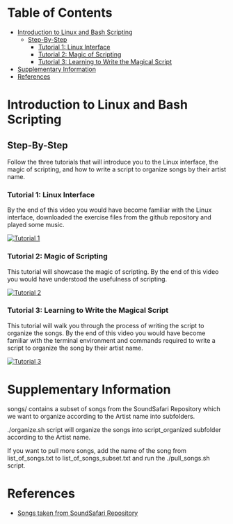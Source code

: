 
# Table of Contents 

<!-- vim-markdown-toc Marked -->

* [Introduction to Linux and Bash Scripting](#introduction-to-linux-and-bash-scripting)
  * [Step-By-Step](#step-by-step)
    * [Tutorial 1: Linux Interface](#tutorial-1:-linux-interface)
    * [Tutorial 2: Magic of Scripting](#tutorial-2:-magic-of-scripting)
    * [Tutorial 3: Learning to Write the Magical Script](#tutorial-3:-learning-to-write-the-magical-script)
* [Supplementary Information](#supplementary-information)
* [References](#references)

<!-- vim-markdown-toc -->

# Introduction to Linux and Bash Scripting

## Step-By-Step

Follow the three tutorials that will introduce you to the Linux interface, the magic of scripting, and how to write a script to organize songs by their artist name.

### Tutorial 1: Linux Interface

By the end of this video you would have become familiar with the Linux interface,
downloaded the exercise files from the github repository and played some music.

[![Tutorial 1](https://i.ytimg.com/vi/iqOVJMQgiqU/hqdefault.jpg)](https://www.youtube.com/watch?v=iqOVJMQgiqU&list=PLRKsj4fqvx5ji93fosJW4nprViBIpYf3z)

### Tutorial 2: Magic of Scripting 

This tutorial will showcase the magic of scripting. By the end of this video you would have 
understood the usefulness of scripting. 

[![Tutorial 2](https://i.ytimg.com/vi/t72NRn8byug/hqdefault.jpg)](https://www.youtube.com/watch?v=t72NRn8byug&list=PLRKsj4fqvx5ji93fosJW4nprViBIpYf3z)

### Tutorial 3: Learning to Write the Magical Script 

This tutorial will walk you through the process of writing the script to organize the songs.
By the end of this video you would have become familiar with the terminal environment and commands required to write a script to organize the song by their artist name. 

[![Tutorial 3](https://i.ytimg.com/vi/jpqxqT7MsWo/hqdefault.jpg)](https://www.youtube.com/watch?v=jpqxqT7MsWo&list=PLRKsj4fqvx5ji93fosJW4nprViBIpYf3z)

# Supplementary Information 

songs/ contains a subset of songs from the SoundSafari Repository which we want to organize according 
to the Artist name into subfolders.

./organize.sh script will organize the songs into script_organized subfolder according to the Artist name.

If you want to pull more songs, add the name of the song from list_of_songs.txt to list_of_songs_subset.txt 
and run the ./pull_songs.sh script. 

# References 

  * [Songs taken from SoundSafari Repository](https://github.com/SoundSafari/CC0-1.0-Music)



